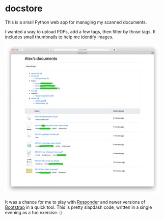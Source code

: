 # docstore

This is a small Python web app for managing my scanned documents.

I wanted a way to upload PDFs, add a few tags, then filter by those tags.
It includes small thumbnails to help me identify images.

![](screenshot.png)

It was a chance for me to play with [Responder](https://github.com/kennethreitz/responder) and newer versions of [Bootstrap](https://getbootstrap.com/) in a quick tool.
This is pretty slapdash code, written in a single evening as a fun exercise. :)
